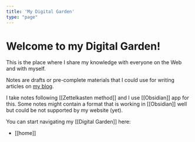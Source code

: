 ```yaml
---
title: 'My Digital Garden'
type: "page"
---
```


# Welcome to my Digital Garden!

This is the place where I share my knowledge with everyone on the Web and with myself.

Notes are drafts or pre-complete materials that I could use for writing articles on [my blog](Blog.md).

I take notes following [[Zettelkasten method]] and I use [[Obsidian]] app for this. Some notes might contain a format that is working in [[Obsidian]] well but could be not supported by my website (yet).

You can start navigating my [[Digital Garden]] here:

- [[home]]


